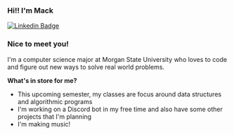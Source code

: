 ### Hi!! I'm Mack

[![Linkedin Badge](https://img.shields.io/badge/-LinkedIn-0e76a8?style=flat-square&logo=Linkedin&logoColor=white)](https://www.linkedin.com/in/mackinley-hill-2a9996222/)

### Nice to meet you!

I'm a computer science major at Morgan State University who loves to code and figure out new ways to solve real world problems.

**What's in store for me?**

- This upcoming semester, my classes are focus around data structures and algorithmic programs
- I'm working on a Discord bot in my free time and also have some other projects that I'm planning
- I'm making music!
